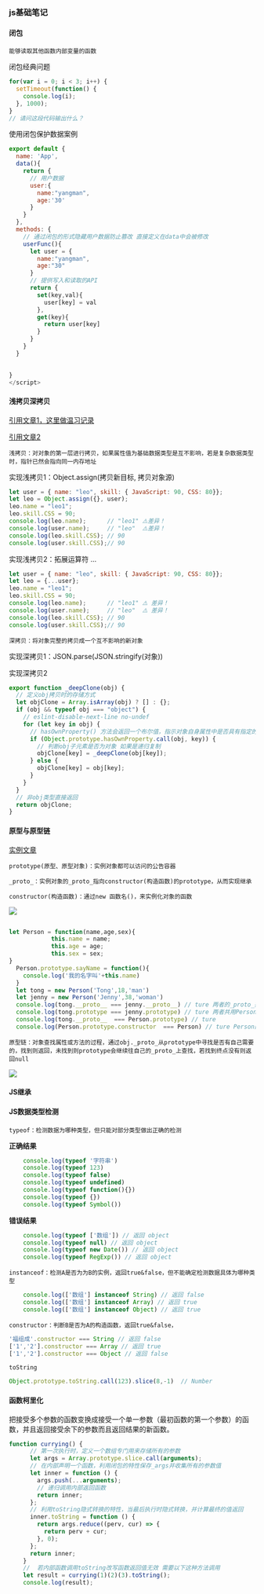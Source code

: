 



### js基础笔记

#### 闭包

`能够读取其他函数内部变量的函数`

闭包经典问题

```js
for(var i = 0; i < 3; i++) {
  setTimeout(function() {
    console.log(i);
  }, 1000);
}
// 请问这段代码输出什么？
```

使用闭包保护数据案例

```js
export default {
  name: 'App',
  data(){
    return {
      // 用户数据
      user:{
        name:"yangman",
        age:'30'
      }
    }
  },
  methods: {
    // 通过闭包的形式隐藏用户数据防止篡改 直接定义在data中会被修改
    userFunc(){
      let user = {
        name:"yangman",
        age:"30"
      }
      // 提供写入和读取的API 
      return {
        set(key,val){
          user[key] = val
        },
        get(key){
          return user[key]
        }
      }
    }
  }

  
}
</script>
```



#### 浅拷贝深拷贝

[引用文章1，这里做温习记录](https://juejin.cn/post/6844903798696067080#heading-29)

[引用文章2](https://mp.weixin.qq.com/s/DDvsfWiyMsJFwN2JOp3_JA)

`浅拷贝：对对象的第一层进行拷贝，如果属性值为基础数据类型是互不影响，若是复杂数据类型时，指针已然会指向同一内存地址`

实现浅拷贝1：Object.assign(拷贝新目标, 拷贝对象源)

```js
let user = { name: "leo", skill: { JavaScript: 90, CSS: 80}};
let leo = Object.assign({}, user);
leo.name = "leo1";
leo.skill.CSS = 90;
console.log(leo.name);      // "leo1" ⚠️差异！
console.log(user.name);     // "leo"  ⚠️差异！
console.log(leo.skill.CSS); // 90
console.log(user.skill.CSS);// 90
```

实现浅拷贝2：拓展运算符 ...

```js
let user = { name: "leo", skill: { JavaScript: 90, CSS: 80}};
let leo = {...user};
leo.name = "leo1";
leo.skill.CSS = 90;
console.log(leo.name);      // "leo1" ⚠️ 差异！
console.log(user.name);     // "leo"  ⚠️ 差异！
console.log(leo.skill.CSS); // 90
console.log(user.skill.CSS);// 90
```

`深拷贝：将对象完整的拷贝成一个互不影响的新对象`

实现深拷贝1：JSON.parse(JSON.stringify(对象))

实现深拷贝2

```js
export function _deepClone(obj) {
  // 定义obj拷贝时的存储方式
  let objClone = Array.isArray(obj) ? [] : {};
  if (obj && typeof obj === "object") {
    // eslint-disable-next-line no-undef
    for (let key in obj) {
      // hasOwnProperty() 方法会返回一个布尔值，指示对象自身属性中是否具有指定的属性
      if (Object.prototype.hasOwnProperty.call(obj, key)) {
        // 判断obj子元素是否为对象 如果是递归复制
        objClone[key] = _deepClone(obj[key]);
      } else {
        objClone[key] = obj[key];
      }
    }
  }
  // 非obj类型直接返回
  return objClone;
}
```



#### 原型与原型链

[实例文章](https://zhuanlan.zhihu.com/p/35790971)

`prototype(原型、原型对象)：实例对象都可以访问的公告容器`

`_proto_：实例对象的_proto_指向constructor(构造函数)的prototype，从而实现继承`

`constructor(构造函数)：通过new 函数名()，来实例化对象的函数`

![](https://pic4.zhimg.com/v2-1ae63b09f2f38aee29efc79f1400b8d3_r.jpg)

```js

let Person = function(name,age,sex){
            this.name = name;
            this.age = age;
            this.sex = sex;
}
  Person.prototype.sayName = function(){
    console.log('我的名字叫'+this.name)
  }
  let tong = new Person('Tong',18,'man')
  let jenny = new Person('Jenny',38,'woman')
  console.log(tong.__proto__ === jenny.__proto__) // ture 两者的_proto_共用Person的原型
  console.log(tong.prototype === jenny.prototype) // ture 两者共用Person的原型
  console.log(tong.__proto__  === Person.prototype) // ture
  console.log(Person.prototype.constructor  === Person) // ture Person的原型的实例对象指回自身
```

`原型链：对象查找属性或方法的过程，通过obj._proto_从prototype中寻找是否有自己需要的，找到则返回，未找到则prototype会继续往自己的_proto_上查找，若找到终点没有则返回null`

![](https://s4.ax1x.com/2021/12/14/ojAoxf.png)



#### JS继承

#### JS数据类型检测

`typeof：检测数据为哪种类型，但只能对部分类型做出正确的检测`

**正确结果**

```js
    console.log(typeof '字符串')
    console.log(typeof 123)
    console.log(typeof false)
    console.log(typeof undefined)
    console.log(typeof function(){})
    console.log(typeof {})
    console.log(typeof Symbol())
```

**错误结果**

```js
	console.log(typeof ['数组']) // 返回 object
    console.log(typeof null) // 返回 object
    console.log(typeof new Date()) // 返回 object
    console.log(typeof RegExp()) // 返回 object
```

`instanceof：检测A是否为为B的实例，返回true&false，但不能确定检测数据具体为哪种类型`

```js
    console.log(['数组'] instanceof String) // 返回 false
    console.log(['数组'] instanceof Array) // 返回 true
    console.log(['数组'] instanceof Object) // 返回 true
```



`constructor：判断B是否为A的构造函数，返回true&false，`

```js
'福组成'.constructor === String // 返回 false
['1','2'].constructor === Array // 返回 true
['1','2'].constructor === Object // 返回 false
```

`toString`

```js
Object.prototype.toString.call(123).slice(8,-1)  // Number
```





#### 函数柯里化

把接受多个参数的函数变换成接受一个单一参数（最初函数的第一个参数）的函数，并且返回接受余下的参数而且返回结果的新函数。

```js
function currying() {
      // 第一次执行时，定义一个数组专门用来存储所有的参数
      let args = Array.prototype.slice.call(arguments);
      // 在内部声明一个函数，利用闭包的特性保存_args并收集所有的参数值
      let inner = function () {
        args.push(...arguments);
        // 递归调用内部返回函数
        return inner;
      };
      // 利用toString隐式转换的特性，当最后执行时隐式转换，并计算最终的值返回
      inner.toString = function () {
        return args.reduce((perv, cur) => {
          return perv + cur;
        }, 0);
      };
      return inner;
    }
    //  若内部函数调用toString改写函数返回值无效 需要以下这种方法调用
    let result = currying(1)(2)(3).toString();
    console.log(result);
```

 